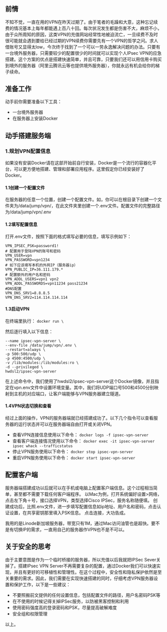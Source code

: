 # 

## 前情

不知不觉，一直在用的VPN在昨天过期了。由于笔者的毛躁和大意，这种忘记续费的情况基本上每年都能遇上百八十回。每次状况发生都是伤害不大，麻烦不小，由于众所周知的原因，这类VPN的充值网站经常性地被迫流亡，一旦续费不及时很可能就会遇到要给已经过期的VPN续费你需要先有一个VPN的哲学之问。求人借账号又显得太low，今次终于找到了一个可以一劳永逸解决问题的办法。只要有一台境外服务器，只需要较少的配置很少的时间就可以实现个人IPsec VPN的应急搭建。这个方案的优点是搭建快速简单，并且可靠，只要我们还可以用信用卡购买到境外的服务器（阿里云腾讯云等也提供境外服务器），你就永远有机会给你的梯子续命。


## 准备工作

动手前你需要准备以下工具：

- 一台境外服务器
- 在服务器上安装Docker


## 动手搭建服务端

### 1.规划VPN配置信息

如果没有安装Docker请在这部开始前自行安装，Docker是一个流行的容器化平台，可以更方便地搭建、管理和部署应用程序。这里假定你已经安装好了Docker。


#### 1.1创建一个配置文件

在服务器的任意一个位置，创建一个配置文件。如，你可以在根目录下创建一个文件夹为/data/jump/vpn/，在此文件夹里创建一个.env文件。配置文件的完整路径为/data/jump/vpn/.env


#### 1.2填写配置信息

打开.env文件，按照下面的格式填写必要的信息，填写示例如下：

```
VPN_IPSEC_PSK=password1!
# 配置用于登陆VPN的账号和密码
VPN_USER=vpn
VPN_PASSWORD=vpn1234
# 如下应该填写本机的外网IP（服务器ip）
VPN_PUBLIC_IP=36.111.179.*
# 配置额外的用户名和密码
VPN_ADDL_USERS=vpn1 vpn2
VPN_ADDL_PASSWORDS=vpn11234 pass21234
#DNS配置
VPN_DNS_SRV1=8.8.8.5
VPN_DNS_SRV2=114.114.114.114
```


#### 1.3启动VPN

在终端里执行：
```docker run \```

然后逐行填入以下信息：
```
--name ipsec-vpn-server \
--env-file /data/jump/vpn/.env \ 
--restart=always \
-p 500:500/udp \
-p 4500:4500/udp \
-v /lib/modules:/lib/modules:ro \
-d --privileged \
hwdsl2/ipsec-vpn-server
```
在上述命令中，我们使用了hwdsl2/ipsec-vpn-server这个Docker镜像，并且指定在vpn.env文件中设置环境变量。其中，我们将UDP端口号500和4500分别映射到主机的对应端口，让客户端能够与VPN服务器建立隧道。


#### 1.4VPN状态切换和查看

经过上面的操作，VPN的服务器端就已经搭建成功了。以下几个指令可以查看服务器的运行状态并可以在服务器端自由打开或关闭VPN。
- 查看VPN连接信息使用以下命令：
```docker logs -f ipsec-vpn-server```
- 查看客户端连接情况使用以下命令：
```docker exec -it ipsec-vpn-server ipsec whack --trafficstatus```
- 停止VPN服务使用以下命令：
```docker stop ipsec-vpn-server```
- 重启VPN服务使用以下命令：
```docker start ipsec-vpn-server```



## 配置客户端

服务器端搭建成功以后就可以在手机或电脑上配置客户端信息。这个过程相当简单，甚至都不需要下载任何客户端程序。
以Mac为例，打开系统偏好设置>网络，点击左下角＋号，接口选择VPN，类型选择Cisco IPSec，服务名称随便填。
创建成功后，比照.env文件，进一步填写配置信息如ip地址、用户名和密码，点击认证设置，在共享密钥那里填入PSK信息。
点击连接，大功告成。

我用的是Linode新加坡服务器，带宽只有1M，通过Mac访问油管也是超快。要不是有切换IP的需求，一直用自己的服务器作VPN也不是不可以。


## 关于安全的思考

由于主要意图是作为一个临时桥接的服务器，所以充值以后我就把IPSec Sever关掉了。搭建IPsec VPN Server不再需要复杂的配置，通过Docker我们可以快速实现，并且有更好的可移植性和管理性。在这个过程中，安全性和隐私保护依然是至关重要的需求。因此，我们需要在实现快速搭建的同时，仔细考虑VPN服务器设置和保护工作，以下是一些建议：

- 不要照搬前文提供的任何设置信息，包括配置文件的路径，用户名密码PSK等
- 在不使用的时候记得关掉IPSec服务，以防被黑客控制和利用
- 使用密码强度高的登录密码和PSK，尽量提高破解难度
- 安全组和权限管理


以上。
